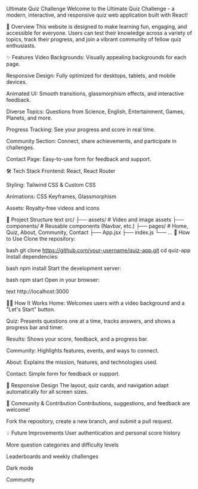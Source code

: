 Ultimate Quiz Challenge
Welcome to the Ultimate Quiz Challenge - a modern, interactive, and responsive quiz web application built with React!

🚀 Overview
This website is designed to make learning fun, engaging, and accessible for everyone. Users can test their knowledge across a variety of topics, track their progress, and join a vibrant community of fellow quiz enthusiasts.

✨ Features
Video Backgrounds: Visually appealing backgrounds for each page.

Responsive Design: Fully optimized for desktops, tablets, and mobile devices.

Animated UI: Smooth transitions, glassmorphism effects, and interactive feedback.

Diverse Topics: Questions from Science, English, Entertainment, Games, Planets, and more.

Progress Tracking: See your progress and score in real time.

Community Section: Connect, share achievements, and participate in challenges.

Contact Page: Easy-to-use form for feedback and support.

🛠️ Tech Stack
Frontend: React, React Router

Styling: Tailwind CSS & Custom CSS

Animations: CSS Keyframes, Glassmorphism

Assets: Royalty-free videos and icons

📂 Project Structure
text
src/
├── assets/              # Video and image assets
├── components/          # Reusable components (Navbar, etc.)
├── pages/               # Home, Quiz, About, Community, Contact
├── App.jsx
├── index.js
└── ...
📝 How to Use
Clone the repository:

bash
git clone https://github.com/your-username/quiz-app.git
cd quiz-app
Install dependencies:

bash
npm install
Start the development server:

bash
npm start
Open in your browser:

text
http://localhost:3000

🧑‍💻 How It Works
Home: Welcomes users with a video background and a "Let's Start" button.

Quiz: Presents questions one at a time, tracks answers, and shows a progress bar and timer.

Results: Shows your score, feedback, and a progress bar.

Community: Highlights features, events, and ways to connect.

About: Explains the mission, features, and technologies used.

Contact: Simple form for feedback or support.

📱 Responsive Design
The layout, quiz cards, and navigation adapt automatically for all screen sizes.

🤝 Community & Contribution
Contributions, suggestions, and feedback are welcome!

Fork the repository, create a new branch, and submit a pull request.

💡 Future Improvements
User authentication and personal score history

More question categories and difficulty levels

Leaderboards and weekly challenges

Dark mode

Community 
